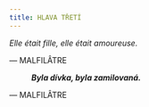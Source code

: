 ```yaml
---
title: HLAVA TŘETÍ
---
```


_Elle était fille, elle était amoureuse._

— MALFILÂTRE

          ___Byla dívka, byla zamilovaná.___

— MALFILÂTRE
